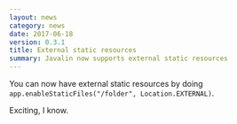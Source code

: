 ```yaml
---
layout: news
category: news
date: 2017-06-18
version: 0.3.1
title: External static resources
summary: Javalin now supports external static resources
---
```


You can now have external static resources by doing `app.enableStaticFiles("/folder", Location.EXTERNAL)`.

Exciting, I know.
